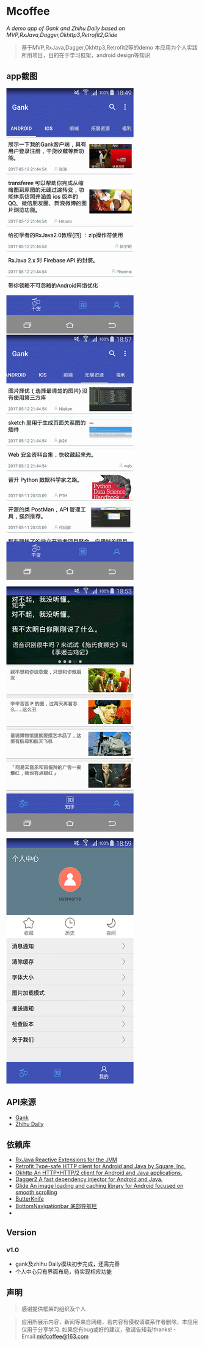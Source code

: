 # Mcoffee
*A demo app of Gank and Zhihu Daily based on MVP,RxJava,Dagger,Okhttp3,Retrofit2,Glide*

>基于MVP,RxJava,Dagger,Okhttp3,Retrofit2等的demo
>本应用为个人实践所用项目，目的在于学习框架，android design等知识

## app截图

![Gank](https://github.com/mkfcoffee/Mcoffee/blob/master/pictures/gank.gif)
![](https://github.com/mkfcoffee/Mcoffee/blob/master/pictures/gank_mz.gif)

![ZhihuDaily](https://github.com/mkfcoffee/Mcoffee/blob/master/pictures/zhihu.gif)

![个人中心](https://github.com/mkfcoffee/Mcoffee/blob/master/pictures/my_info.png)

## API来源
* [Gank](http://gank.io/api)
* [Zhihu Daily](https://github.com/izzyleung/ZhihuDailyPurify/wiki/%E7%9F%A5%E4%B9%8E%E6%97%A5%E6%8A%A5-API-%E5%88%86%E6%9E%90)

## 依赖库
* [RxJava Reactive Extensions for the JVM](https://github.com/ReactiveX/RxJava)
* [Retrofit Type-safe HTTP client for Android and Java by Square, Inc.](https://github.com/square/retrofit)
* [Okhttp An HTTP+HTTP/2 client for Android and Java applications.](https://github.com/square/okhttp)
* [Dagger2 A fast dependency injector for Android and Java.](https://github.com/square/dagger)
* [Glide An image loading and caching library for Android focused on smooth scrolling](https://github.com/bumptech/glide)
* [ButterKnife](https://github.com/JakeWharton/butterknife)
* [BottomNavigationbar 底部导航栏](https://github.com/Ashok-Varma/BottomNavigation)
* 
## Version
### v1.0
* gank及zhihu Daily模块初步完成，还需完善
* 个人中心只有界面布局，待实现相应功能
 

## 声明
>感谢提供框架的组织及个人

>应用所展示内容，新闻等来自网络，若内容有侵权请联系作者删除，本应用仅用于分享学习.
>如果您有bug或好的建议，敬请告知我!thanks!
-Email:<mkfcoffee@163.com>


